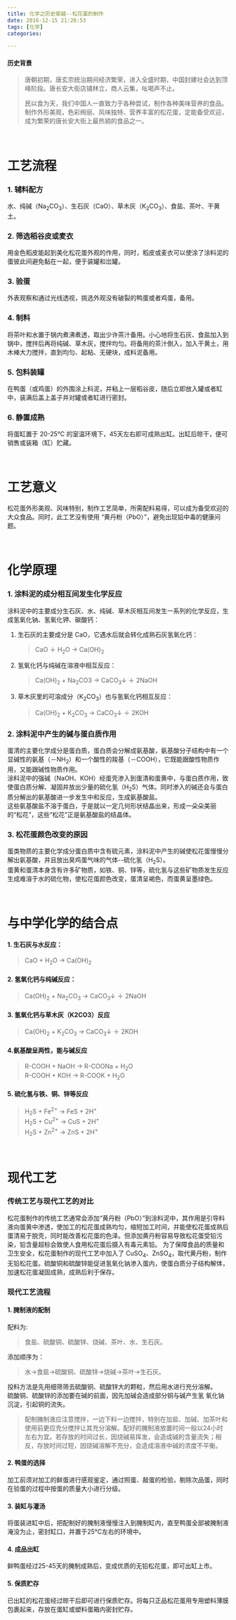 ```yaml
---
title: 化学之历史穿越--松花蛋的制作
date: 2016-12-15 21:26:53
tags: [化学]
categories:

---
```



#### 历史背景
> 唐朝初期，唐玄宗统治期间经济繁荣，进入全盛时期，中国封建社会达到顶峰阶段。唐长安大街店铺林立，商人云集，吆喝声不止。
>
> 民以食为天，我们中国人一直致力于各种尝试，制作各种美味营养的食品。制作外形美观，色彩绚丽、风味独特、营养丰富的松花蛋，定能备受欢迎，成为繁荣的唐长安大街上最热销的食品之一。


<br/>

# 工艺流程
### 1. 辅料配方
   水、纯碱（Na<sub>2</sub>CO<sub>3</sub>）、生石灰（CaO）、草木灰（K<sub>2</sub>CO<sub>3</sub>）、食盐、茶叶、干黄土。

<!-- more -->

### 2. 筛选稻谷皮或麦衣
  用金色稻皮能起到美化松花蛋外观的作用，同时，稻皮或麦衣可以使涂了涂料泥的蛋彼此间避免黏在一起，便于装罐和岀罐。

### 3. 验蛋
  外表观察和通过光线透视，挑选外观没有破裂的鸭蛋或者鸡蛋，备用。

### 4. 制料
  将茶叶和水置于锅内煮沸煮透，取出少许茶汁备用。小心地将生石灰、食盐加入到锅中，搅拌后再将纯碱、草木灰，搅拌均匀。将备用的茶汁倒入，加入干黄土，用木棒大力搅拌，直到均匀、起粘、无硬块，成料泥备用。

### 5. 包料装罐
  在鸭蛋（或鸡蛋）的外围涂上料泥，并粘上一层稻谷皮，随后立即放入罐或者缸中，装满后盖上盖子并对罐或者缸进行密封。

### 6. 静置成熟
  将蛋缸置于 20-25℃ 的室温环境下，45天左右即可成熟出缸。出缸后晾干，便可销售或装箱（缸）贮藏。

<br/>

# 工艺意义
松花蛋外形美观、风味特别，制作工艺简单，所需配料易得，可以成为备受欢迎的大众食品。同时，此工艺没有使用 “黄丹粉（PbO）”，避免出现铅中毒的健康问题。

<br/>

# 化学原理
### 1. 涂料泥的成分相互间发生化学反应
涂料泥中的主要成分生石灰、水、纯碱、草木灰相互间发生一系列的化学反应，生成氢氧化钠、氢氧化钾、碳酸钙：

  1. 生石灰的主要成分是 CaO，它遇水后就会转化成熟石灰氢氧化钙：  

      > CaO ＋ H<sub>2</sub>O &rarr; Ca(OH)<sub>2</sub>
     
  2. 氢氧化钙与纯碱在溶液中相互反应：

      > Ca(OH)<sub>2</sub> + Na<sub>2</sub>CO3 &rarr; CaCO<sub>3</sub>↓ ＋ 2NaOH

  3. 草木灰里的可溶成分（K<sub>2</sub>CO<sub>3</sub>）也与氢氧化钙相互反应：

      > Ca(OH)<sub>2</sub> + K<sub>2</sub>CO<sub>3</sub> &rarr; CaCO<sub>3</sub>↓ ＋ 2KOH

### 2. 涂料泥中产生的碱与蛋白质作用
蛋清的主要化学成分是蛋白质，蛋白质会分解成氨基酸，氨基酸分子结构中有一个显碱性的氨基（－NH<sub>2</sub>）和一个酸性的羧基（－COOH），它既能跟酸性物质作用，又能跟碱性物质作用。  
涂料泥中的强碱（NaOH、KOH）经蛋壳渗入到蛋清和蛋黄中，与蛋白质作用，致使蛋白质分解、凝固并放出少量的硫化氢（H<sub>2</sub>S）气体。同时渗入的碱还会与蛋白质分解出的氨基酸进一步发生中和反应，生成氨基酸盐。  
这些氨基酸盐不溶于蛋白，于是就以一定几何形状结晶出来，形成一朵朵美丽的“松花”，这些“松花”正是氨基酸盐的结晶体。

### 3. 松花蛋颜色改变的原因
蛋类物质的主要化学成分蛋白质中含有硫元素，涂料泥中产生的碱使松花蛋慢慢分解出氨基酸，并且放出臭鸡蛋气味的气体--硫化氢（H<sub>2</sub>S）。  
蛋黄和蛋清本身含有许多矿物质，如铁、铜、锌等，硫化氢与这些矿物质发生反应生成难溶于水的硫化物，使松花蛋颜色改变，蛋清呈褐色，而蛋黄呈墨绿色。

<br/>

# 与中学化学的结合点

#### 1. 生石灰与水反应：
> CaO + H<sub>2</sub>O &rarr; Ca(OH)<sub>2</sub>

#### 2. 氢氧化钙与纯碱反应：
> Ca(OH)<sub>2</sub> + Na<sub>2</sub>CO<sub>3</sub> &rarr; CaCO<sub>3</sub>↓ ＋ 2NaOH

#### 3. 氢氧化钙与草木灰（K2CO3）反应
> Ca(OH)<sub>2</sub> + K<sub>2</sub>CO<sub>3</sub> &rarr; CaCO<sub>3</sub>↓ ＋ 2KOH

#### 4.氨基酸呈两性，能与碱反应
> R-COOH + NaOH &rarr; R-COONa + H<sub>2</sub>O  
> R-COOH + KOH &rarr; R-COOK + H<sub>2</sub>O

#### 5. 硫化氢与铁、铜、锌等反应
> H<sub>2</sub>S + Fe<sup>2+</sup> &rarr; FeS + 2H<sup>+</sup>  
> H<sub>2</sub>S + Cu<sup>2+</sup> &rarr; CuS + 2H<sup>+</sup>  
> H<sub>2</sub>S + Zn<sup>2+</sup> &rarr; ZnS + 2H<sup>+</sup>

<br/>

# 现代工艺
### 传统工艺与现代工艺的对比  
松花蛋制作的传统工艺通常会添加“黄丹粉（PbO）”到涂料泥中，其作用是引导料液向蛋黄中渗透，使加工的松花蛋成熟均匀，缩短加工时间，并能使松花蛋成熟后蛋清易于脱壳，同时能改善松花蛋的色泽。但添加黄丹粉容易导致松花蛋受铅污染，铅含量超标会致使人食用松花蛋后摄入有毒元素铅。
为了保障食品的质量和卫生安全，松花蛋制作的现代工艺中加入了 CuSO<sub>4</sub>、ZnSO<sub>4</sub>，取代黄丹粉，制作无铅松花蛋。硫酸铜和硫酸锌能促进氢氧化钠渗入蛋内，使蛋白质分子结构解体，加速松花蛋凝固成熟，成熟后利于保存。

### 现代工艺流程
#### 1. 腌制液的配制
配料为:
  > 食盐、硫酸铜、硫酸锌、烧碱、茶叶、水、生石灰。

添加顺序为：
  > 水→食盐→硫酸铜、硫酸锌→烧碱→茶叶→生石灰。

投料方法是先用细筛筛去硫酸铜、硫酸锌大的颗粒，然后用水进行充分溶解。  
硫酸铜、硫酸锌的添加要在碱的前面，因先加碱会造成部分铜与碱产生氢
氧化钠沉淀，引起铜的流失。

> 配制腌制液应注意搅拌，一边下料一边搅拌，特别在加盐、加碱、加茶叶和使用前更应充分搅拌让其充分溶解。配好的腌制液放置时间一般以24小时左右为宜。若存放的时间过长，因烧碱易挥发，会造成碱的含量流失；相反，存放时间过短，因烧碱溶解不充分，会造成溶液中碱的浓度不平衡。

#### 2. 鸭蛋的选择
加工前须对加工的鲜蛋进行感观鉴定，通过照蛋、敲蛋的检验，剔除次品蛋，同时在验蛋的过程中按蛋的质量大小进行分级。
#### 3. 装缸与灌汤
将蛋装进缸中后，把配制好的腌制液慢慢注入到腌制缸内，直至鸭蛋全部被腌制液淹没为止，密封缸口，并置于25℃左右的环境中。

#### 4. 成品出缸
鲜鸭蛋经过25-45天的腌制成熟后，变成优质的无铅松花蛋，即可出缸上市。

#### 5. 保质贮存
已出缸的松花蛋经过晾干后即可进行保质贮存。将每只正品松花蛋用专用塑料薄膜包裹起来，存放在蛋缸或塑料蛋箱内密封贮存。   
